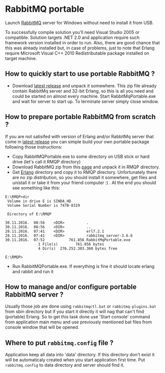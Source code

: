 # RabbitMQ portable

Launch [RabbitMQ](https://www.rabbitmq.com/) server for Windows without need to install it from USB.

To successfully compile solution you'll need Visual Studio 2005 or compatible. Solution targets .NET 2.0 and application require such framework version installed in order to run. Also, there are good chance that this was already installed but, in case of problems, just to note that Erlang require Microsoft Visual C++ 2010 Redistributable package installed on target machine.

## How to quickly start to use portable RabbitMQ ?

* Download [latest release](https://github.com/isindicic/RabbitMqPortable/releases/download/1.0/RabbitMqPortable.zip) and unpack it somewhere. This zip file already contain RabbitMq server and 32-bit Erlang, so this is all you need and could be started on almost every machine. Start RabbitMqPortable.exe and wait for server to start up. To terminate server simply close window.

## How to prepare portable RabbitMQ from scratch ?

If you are not satisifed with version of Erlang and/or RabbitMq server that come in [latest release](https://github.com/isindicic/RabbitMqPortable/releases/download/1.0/RabbitMqPortable.zip) you can simple build your own portable package following those instructions:

* Copy RabbitMQPortable.exe to some directory on USB stick or hard drive (let's call it RMQP directory)
* Download RabbitMQ zip from this [page](https://www.rabbitmq.com/install-windows-manual.html) and unpack it in RMQP directory.
* Get [Erlang](https://www.erlang.org/)  directory and copy it to RMQP directory. Unfortunately there are no zip distribution, so you should install it somewhere, get files and unistall it or take it from your friend computer :) . At the end you should see something like this:
```
E:\RMQP>dir
 Volume in drive E is SINDA_HD
 Volume Serial Number is 747B-8319

 Directory of E:\RMQP

30.11.2016.  08:56    <DIR>          .
30.11.2016.  08:56    <DIR>          ..
28.11.2016.  07:41    <DIR>          erl7.2.1
28.11.2016.  07:41    <DIR>          rabbitmq_server-3.6.6
30.11.2016.  07:52           761.856 RabbitMqPortable.exe
               1 File(s)        761.856 bytes
               4 Dir(s)  276.252.303.360 bytes free

E:\RMQP>
```

* Run RabbitMQPortable.exe. If everything is fine it should locate erlang and rabbit and run it

## How to manage and/or configure portable RabbitMQ server ?

Usually those job are done using `rabbitmqctl.bat` or `rabbitmq-plugins.bat` from sbin directory but if you start it directly it will nag that can't find (portable) Erlang. So to get this task done use 'Start console' command from application main menu and use previously mentioned bat files from console window that will be opened.

## Where to put `rabbitmq.config` file ? 

Application keep all data into 'data' directory. If this directory don't exist it will be automaticaly created when you start application first time. Put `rabbitmq.config` to data directory and server should find it.
